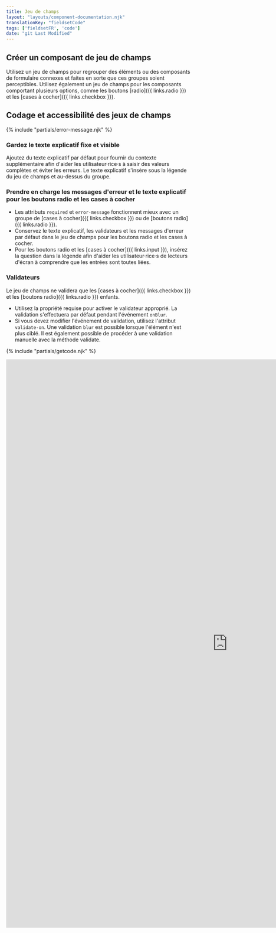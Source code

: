 ```yaml
---
title: Jeu de champs
layout: "layouts/component-documentation.njk"
translationKey: "fieldsetCode"
tags: ['fieldsetFR', 'code']
date: "git Last Modified"
---
```


## Créer un composant de jeu de champs

Utilisez un jeu de champs pour regrouper des éléments ou des composants de formulaire connexes et faites en sorte que ces groupes soient perceptibles. Utilisez également un jeu de champs pour les composants comportant plusieurs options, comme les boutons [radio]({{ links.radio }}) et les [cases à cocher]({{ links.checkbox }}).

## Codage et accessibilité des jeux de champs

{% include "partials/error-message.njk" %}

### Gardez le texte explicatif fixe et visible

Ajoutez du texte explicatif par défaut pour fournir du contexte supplémentaire afin d'aider les utilisateur·rice·s à saisir des valeurs complètes et éviter les erreurs. Le texte explicatif s'insère sous la légende du jeu de champs et au-dessus du groupe.

### Prendre en charge les messages d'erreur et le texte explicatif pour les boutons radio et les cases à cocher

- Les attributs `required` et `error-message` fonctionnent mieux avec un groupe de [cases à cocher]({{ links.checkbox }}) ou de [boutons radio]({{ links.radio }}).
- Conservez le texte explicatif, les validateurs et les messages d'erreur par défaut dans le jeu de champs pour les boutons radio et les cases à cocher.  
- Pour les boutons radio et les [cases à cocher]({{ links.input }}), insérez la question dans la légende afin d'aider les utilisateur·rice·s de lecteurs d'écran à comprendre que les entrées sont toutes liées.

### Validateurs

Le jeu de champs ne validera que les [cases à cocher]({{ links.checkbox }}) et les [boutons radio]({{ links.radio }}) enfants.

- Utilisez la propriété requise pour activer le validateur approprié. La validation s'effectuera par défaut pendant l'événement `onBlur`.
- Si vous devez modifier l'événement de validation, utilisez l'attribut `validate-on`. Une validation `blur` est possible lorsque l'élément n'est plus ciblé. Il est également possible de procéder à une validation manuelle avec la méthode validate.

{% include "partials/getcode.njk" %}

<iframe
  title="Survol des propriétés et des évènements relatifs à gcds-fieldset."
  src="https://cds-snc.github.io/gcds-components/iframe.html?viewMode=docs&singleStory=true&id=components-fieldset--default"
  width="1200"
  height="1540"
  style="display: block; margin: 0 auto;"
  frameBorder="0"
  allow="clipboard-write"
></iframe>
